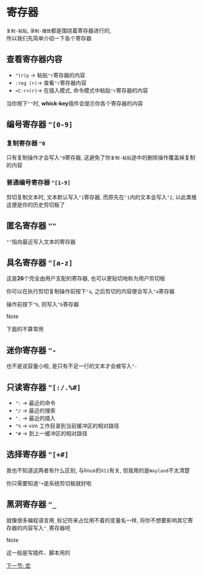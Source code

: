 # 寄存器

`复制-粘贴`, `录制-播放`都是围绕着寄存器进行的,  
所以我们先简单介绍一下各个寄存器

## 查看寄存器内容

- `"(r)p` -> 粘贴`"r`寄存器的内容
- `:reg (r)`-> 查看`"r`寄存器内容
- `<C-r>(r)`-> 在插入模式, 命令模式中粘贴`"r`寄存器的内容

当你按下`""`时, **whick-key**插件会提示你各个寄存器的内容

## 编号寄存器 `"[0-9]`

### 复制寄存器 `"0`

只有复制操作才会写入`"0`寄存器, 这避免了你`复制-粘贴`途中的删除操作覆盖掉复制的内容

### 普通编号寄存器 `"[1-9]`

剪切复制文本时, 文本默认写入`"1`寄存器, 而原先在`"1`内的文本会写入`"2`, 以此类推
这便是你的历史剪切板了

## 匿名寄存器 `""`

`""`指向最近写入文本的寄存器

## 具名寄存器 `"[a-z]`

这是**26**个完全由用户支配的寄存器, 也可以更贴切地称为用户剪切板

你可以在执行剪切复制操作前按下`"a`, 之后剪切的内容便会写入`"a`寄存器

操作前按下`"b`, 则写入`"b`寄存器

> [!NOTE]
> 下面的不算常用

## 迷你寄存器 `"-`

也不是说容量小啦, 是只有不足一行的文本才会被写入`"-`

## 只读寄存器 `"[:/.%#]`

- `":` -> 最近的命令
- `"/` -> 最近的搜索
- `".` -> 最近的插入
- `"%` -> vim 工作目录到当前缓冲区的相对路径
- `"#` -> 到上一缓冲区的相对路径

## 选择寄存器 `"[+#]`

我也不知道这两者有什么区别, 与linux的`X11`有关, 但我用的是`Wayland`不太清楚

你只需要知道`"+`是系统剪切板就好啦

## 黑洞寄存器 `"_`

就像很多编程语言用`_`标记符来占位用不着的变量名一样, 将你不想要影响其它寄存器的内容写入`"_`寄存器吧

> [!NOTE]
> 这一般是写插件、脚本用的

[下一节: 宏](./7.宏.md)
